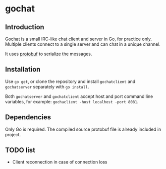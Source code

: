 # gochat

## Introduction

Gochat is a small IRC-like chat client and server in Go, for practice only. Multiple clients connect to a single server and can chat in a unique channel.

It uses [protobuf](https://github.com/google/protobuf) to serialize the messages.

## Installation

Use `go get`, or clone the repository and install `gochatclient` and `gochatserver` separately with `go install`.

Both `gochatserver` and `gochatclient` accept host and port command line variables, for example: `gochaclient -host localhost -port 8081`.

## Dependencies

Only Go is required. The compiled source protobuf file is already included in project.

## TODO list

- Client reconnection in case of connection loss
